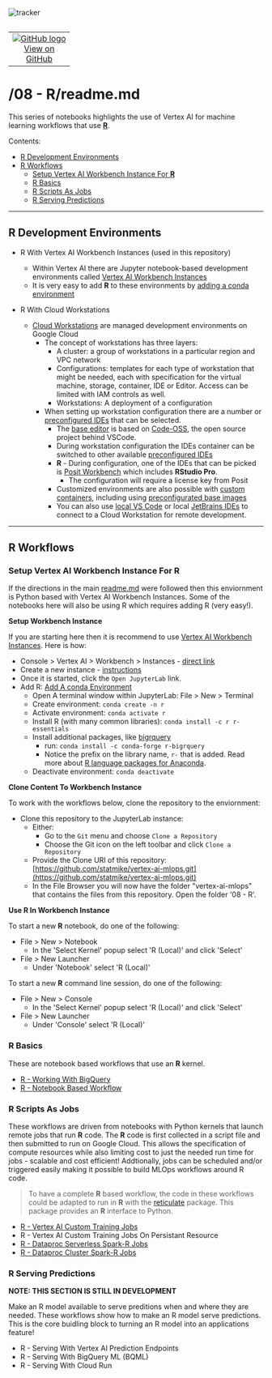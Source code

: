 ![tracker](https://us-central1-vertex-ai-mlops-369716.cloudfunctions.net/pixel-tracking?path=statmike%2Fvertex-ai-mlops%2F08+-+R&file=readme.md)
<!--- header table --->
<table align="left">     
  <td style="text-align: center">
    <a href="https://github.com/statmike/vertex-ai-mlops/blob/main/08%20-%20R/readme.md">
      <img src="https://cloud.google.com/ml-engine/images/github-logo-32px.png" alt="GitHub logo">
      <br>View on<br>GitHub
    </a>
  </td>
</table><br/><br/><br/><br/>

---
# /08 - R/readme.md

This series of notebooks highlights the use of Vertex AI for machine learning workflows that use [**R**](https://www.r-project.org/).

Contents:
- [R Development Environments](#R-Development-Environments)
- [R Workflows](#R-Workflows)
    - [Setup Vertex AI Workbench Instance For **R**](#Setup-Vertex-AI-Workbench-Instance-For-R)
    - [R Basics](#R-Basics)
    - [R Scripts As Jobs](#R-Scripts-As-Jobs)
    - [R Serving Predictions](#R-Serving-Predictions)

---
## R Development Environments

- R With Vertex AI Workbench Instances (used in this repository)
    - Within Vertex AI there are Jupyter notebook-based development environments called [Vertex AI Workbench Instances](https://cloud.google.com/vertex-ai/docs/workbench/instances/introduction)
    - It is very easy to add **R** to these environments by [adding a conda environment](https://cloud.google.com/vertex-ai/docs/workbench/instances/add-environment)

- R With Cloud Workstations
    - [Cloud Workstations](https://cloud.google.com/workstations/docs/overview) are managed development environments on Google Cloud
        - The concept of workstations has three layers:
            - A cluster: a group of workstations in a particular region and VPC network
            - Configurations: templates for each type of workstation that might be needed, each with specification for the virtual machine, storage, container, IDE or Editor.  Access can be limited with IAM controls as well.
            - Workstations: A deployment of a configuration
        - When setting up workstation configuration there are a number or [preconfigured IDEs](https://cloud.google.com/workstations/docs/preconfigured-ides) that can be selected.  
            - The [base editor](https://cloud.google.com/workstations/docs/base-editor-overview) is based on [Code-OSS](https://github.com/microsoft/vscode), the open source project behind VSCode.
            - During workstation configuration the IDEs container can be switched to other available [preconfigured IDEs](https://cloud.google.com/workstations/docs/preconfigured-ides)
            - **R** - During configuration, one of the IDEs that can be picked is [Posit Workbench](https://cloud.google.com/workstations/docs/develop-code-using-posit-workbench-rstudio) which includes **RStudio Pro**. 
                - The configuration will require a license key from Posit
            - Customized environments are also possible with [custom containers](https://cloud.google.com/workstations/docs/customize-container-images), including using [preconfigurated base images](https://cloud.google.com/workstations/docs/preconfigured-base-images)
            - You can also use [local VS Code](https://cloud.google.com/workstations/docs/develop-code-using-local-vscode-editor) or local [JetBrains IDEs](https://cloud.google.com/workstations/docs/develop-code-using-local-jetbrains-ides) to connect to a Cloud Workstation for remote development.

---

## R Workflows


### Setup Vertex AI Workbench Instance For **R**

If the directions in the main [readme.md](../readme.md) were followed then this enviornment is Python based with Vertex AI Workbench Instances.  Some of the notebooks here will also be using R which requires adding R (very easy!).  

**Setup Workbench Instance**

If you are starting here then it is recommend to use [Vertex AI Workbench Instances](https://cloud.google.com/vertex-ai/docs/workbench/instances/introduction).  Here is how:
- Console > Vertex AI > Workbench > Instances - [direct link](https://console.cloud.google.com/vertex-ai/workbench/instances)
- Create a new instance - [instructions](https://cloud.google.com/vertex-ai/docs/workbench/instances/create)
- Once it is started, click the `Open JupyterLab` link.
- Add R: [Add A conda Environment](https://cloud.google.com/vertex-ai/docs/workbench/instances/add-environment)
    - Open A terminal window within JupyterLab: File > New > Terminal
    - Create environment: `conda create -n r`
    - Activate environment: `conda activate r`
    - Install R (with many common libraries): `conda install -c r r-essentials`
    - Install additional packages, like [bigrquery](https://bigrquery.r-dbi.org/)
        - run: `conda install -c conda-forge r-bigrquery`
        - Notice the prefix on the library name, `r-` that is added.  Read more about [R language packages for Anaconda](https://docs.anaconda.com/free/anaconda/reference/packages/r-language-pkg-docs/).
    - Deactivate environment: `conda deactivate`

**Clone Content To Workbench Instance**

To work with the workflows below, clone the repository to the enviornment:
- Clone this repository to the JupyterLab instance:
    - Either:
        - Go to the `Git` menu and choose `Clone a Repository`
        - Choose the Git icon on the left toolbar and click `Clone a Repository`
    - Provide the Clone URI of this repository: [https://github.com/statmike/vertex-ai-mlops.git](https://github.com/statmike/vertex-ai-mlops.git)
    - In the File Browser you will now have the folder "vertex-ai-mlops" that contains the files from this repository. Open the folder '08 - R'.

**Use R In Workbench Instance**

To start a new **R** notebook, do one of the following:
- File > New > Notebook
    - In the 'Select Kernel' popup select 'R (Local)' and click 'Select'
- File > New Launcher
    - Under 'Notebook' select 'R (Local)'
  
To start a new **R** command line session, do one of the following:
- File > New > Console
    - In the 'Select Kernel' popup select 'R (Local)' and click 'Select'
- File > New Launcher
    - Under 'Console' select 'R (Local)'

### R Basics

These are notebook based workflows that use an **R** kernel.  

- [R - Working With BigQuery](./R%20-%20Working%20With%20BigQuery.ipynb)
- [R - Notebook Based Workflow](./R%20-%20Notebook%20Based%20Workflow.ipynb)

### R Scripts As Jobs

These workflows are driven from notebooks with Python kernels that launch remote jobs that run **R** code.  The **R** code is first collected in a script file and then submitted to run on Google Cloud.  This allows the specification of compute resources while also limiting cost to just the needed run time for jobs - scalable and cost efficient!  Addtionally, jobs can be scheduled and/or triggered easily making it possible to build MLOps workflows around R code.

> To have a complete **R** based workflow, the code in these workflows could be adapted to run in **R** with the [reticulate](https://cran.r-project.org/web/packages/reticulate/vignettes/calling_python.html) package.  This package provides an **R** interface to Python.

- [R - Vertex AI Custom Training Jobs](./R%20-%20Vertex%20AI%20Custom%20Training%20Jobs.ipynb)
- R - Vertex AI Custom Training Jobs On Persistant Resource
- [R - Dataproc Serverless Spark-R Jobs](./R%20-%20Dataproc%20Serverless%20Spark-R%20Jobs.ipynb)
- [R - Dataproc Cluster Spark-R Jobs](./R%20-%20Dataproc%20Cluster%20Spark-R%20Jobs.ipynb)

### R Serving Predictions

**NOTE: THIS SECTION IS STILL IN DEVELOPMENT**

Make an R model available to serve preditions when and where they are needed.  These workflows show how to make an R model serve predictions.  This is the core buidling block to turning an R model into an applications feature!

- R - Serving With Vertex AI Prediction Endpoints
- R - Serving With BigQuery ML (BQML)
- R - Serving With Cloud Run





